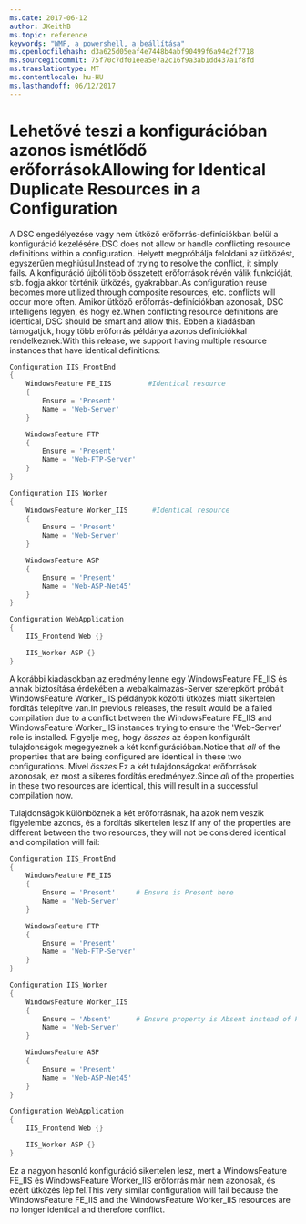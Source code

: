 ```yaml
---
ms.date: 2017-06-12
author: JKeithB
ms.topic: reference
keywords: "WMF, a powershell, a beállítása"
ms.openlocfilehash: d3a625d05eaf4e7448b4abf90499f6a94e2f7718
ms.sourcegitcommit: 75f70c7df01eea5e7a2c16f9a3ab1dd437a1f8fd
ms.translationtype: MT
ms.contentlocale: hu-HU
ms.lasthandoff: 06/12/2017
---
```

# <a name="allowing-for-identical-duplicate-resources-in-a-configuration"></a><span data-ttu-id="bdc3a-102">Lehetővé teszi a konfigurációban azonos ismétlődő erőforrások</span><span class="sxs-lookup"><span data-stu-id="bdc3a-102">Allowing for Identical Duplicate Resources in a Configuration</span></span>

<span data-ttu-id="bdc3a-103">A DSC engedélyezése vagy nem ütköző erőforrás-definíciókban belül a konfiguráció kezelésére.</span><span class="sxs-lookup"><span data-stu-id="bdc3a-103">DSC does not allow or handle conflicting resource definitions within a configuration.</span></span> <span data-ttu-id="bdc3a-104">Helyett megpróbálja feloldani az ütközést, egyszerűen meghiúsul.</span><span class="sxs-lookup"><span data-stu-id="bdc3a-104">Instead of trying to resolve the conflict, it simply fails.</span></span> <span data-ttu-id="bdc3a-105">A konfiguráció újbóli több összetett erőforrások révén válik funkcióját, stb. fogja akkor történik ütközés, gyakrabban.</span><span class="sxs-lookup"><span data-stu-id="bdc3a-105">As configuration reuse becomes more utilized through composite resources, etc. conflicts will occur more often.</span></span> <span data-ttu-id="bdc3a-106">Amikor ütköző erőforrás-definíciókban azonosak, DSC intelligens legyen, és hogy ez.</span><span class="sxs-lookup"><span data-stu-id="bdc3a-106">When conflicting resource definitions are identical, DSC should be smart and allow this.</span></span> <span data-ttu-id="bdc3a-107">Ebben a kiadásban támogatjuk, hogy több erőforrás példánya azonos definíciókkal rendelkeznek:</span><span class="sxs-lookup"><span data-stu-id="bdc3a-107">With this release, we support having multiple resource instances that have identical definitions:</span></span>

```powershell
Configuration IIS_FrontEnd
{
    WindowsFeature FE_IIS         #Identical resource
    {
        Ensure = 'Present'
        Name = 'Web-Server'
    }

    WindowsFeature FTP
    {
        Ensure = 'Present'
        Name = 'Web-FTP-Server'
    }
}

Configuration IIS_Worker
{
    WindowsFeature Worker_IIS      #Identical resource
    {
        Ensure = 'Present'
        Name = 'Web-Server'
    }

    WindowsFeature ASP
    {
        Ensure = 'Present'
        Name = 'Web-ASP-Net45'
    }
}

Configuration WebApplication
{
    IIS_Frontend Web {}

    IIS_Worker ASP {}
}
```

<span data-ttu-id="bdc3a-108">A korábbi kiadásokban az eredmény lenne egy WindowsFeature FE_IIS és annak biztosítása érdekében a webalkalmazás-Server szerepkört próbált WindowsFeature Worker_IIS példányok közötti ütközés miatt sikertelen fordítás telepítve van.</span><span class="sxs-lookup"><span data-stu-id="bdc3a-108">In previous releases, the result would be a failed compilation due to a conflict between the WindowsFeature FE_IIS and WindowsFeature Worker_IIS instances trying to ensure the 'Web-Server' role is installed.</span></span> <span data-ttu-id="bdc3a-109">Figyelje meg, hogy *összes* az éppen konfigurált tulajdonságok megegyeznek a két konfigurációban.</span><span class="sxs-lookup"><span data-stu-id="bdc3a-109">Notice that *all* of the properties that are being configured are identical in these two configurations.</span></span> <span data-ttu-id="bdc3a-110">Mivel *összes* Ez a két tulajdonságokat erőforrások azonosak, ez most a sikeres fordítás eredményez.</span><span class="sxs-lookup"><span data-stu-id="bdc3a-110">Since *all* of the properties in these two resources are identical, this will result in a successful compilation now.</span></span> 

<span data-ttu-id="bdc3a-111">Tulajdonságok különböznek a két erőforrásnak, ha azok nem veszik figyelembe azonos, és a fordítás sikertelen lesz:</span><span class="sxs-lookup"><span data-stu-id="bdc3a-111">If any of the properties are different between the two resources, they will not be considered identical and compilation will fail:</span></span>

```powershell
Configuration IIS_FrontEnd
{
    WindowsFeature FE_IIS
    {
        Ensure = 'Present'     # Ensure is Present here
        Name = 'Web-Server'
    }

    WindowsFeature FTP
    {
        Ensure = 'Present'
        Name = 'Web-FTP-Server'
    }
}

Configuration IIS_Worker
{
    WindowsFeature Worker_IIS
    {
        Ensure = 'Absent'      # Ensure property is Absent instead of Present
        Name = 'Web-Server'
    }

    WindowsFeature ASP
    {
        Ensure = 'Present'
        Name = 'Web-ASP-Net45'
    }
}

Configuration WebApplication
{
    IIS_Frontend Web {}

    IIS_Worker ASP {}
}
```

<span data-ttu-id="bdc3a-112">Ez a nagyon hasonló konfiguráció sikertelen lesz, mert a WindowsFeature FE_IIS és WindowsFeature Worker_IIS erőforrás már nem azonosak, és ezért ütközés lép fel.</span><span class="sxs-lookup"><span data-stu-id="bdc3a-112">This very similar configuration will fail because the WindowsFeature FE_IIS and the WindowsFeature Worker_IIS resources are no longer identical and therefore conflict.</span></span>

